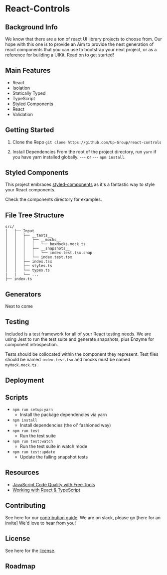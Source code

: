 # React-Controls

## Background Info

We know that there are a ton of react UI library projects to choose from. Our hope with this one is to provide an 
Aim to provide the nest generation of react components that you can use to bootstrap your next project, or as a reference for building a UIKit.
Read on to get started!

## Main Features
- React
- Isolation
- Statically Typed
- TypeScript
- Styled Components
- React
- Validation

## Getting Started
1. Clone the Repo
`git clone https://github.com/Up-Group/react-controls`

2. Install Dependencies
From the root of the project directory, run `yarn` if you have yarn installed globally.
--- or ---
`npm install`.

## Styled Components
This project embraces [styled-components](https://github.com/styled-components/styled-components) as it's a fantastic way to style your React components.  

Check the components directory for examples.

## File Tree Structure
```
src/
│   ├── Input
│   │   ├── __tests__
│   │   │   ├── __mocks__
│   │   │   │   └── boxMocks.mock.ts
│   │   │   ├── __snapshots__
│   │   │   │   └── index.test.tsx.snap
│   │   │   └── index.test.tsx
│   │   ├── index.tsx
│   │   ├── styles.ts
│   │   └── types.ts
|   |   └── ...
├── index.ts
```

## Generators
Next to come

## Testing
Included is a test framework for all of your React testing needs.  We are using Jest to run the test suite and generate snapshots, plus Enzyme for component introspection.

Tests should be collocated within the component they represent. Test files should be named `index.test.tsx` and mocks must be named `myMock.mock.ts`.

## Deployment

## Scripts
- `npm run setup:yarn`
  - Install the package dependencies via yarn
- `npm install`
  - Install dependencies (the ol' fashioned way)
- `npm run test`
  - Run the test suite
- `npm run test:watch`
  - Run the test suite in watch mode
- `npm run test:update`
  - Update the failing snapshot tests

## Resources
- [JavaScript Code Quality with Free Tools](https://dev-blog.apollodata.com/javascript-code-quality-with-free-tools-9a6d80e29f2d#.1unvvh8vw)
- [Working with React & TypeScript](http://blog.wolksoftware.com/working-with-react-and-typescript)

## Contributing
See here for our [contribution guide](https://github.com/Up-Group/react-controls/blob/master/CONTRIBUTING.md).  We are on slack, please go [here for an invite]
We'd love to hear from you!

## License
See here for the [license](https://github.com/Up-Group/react-controls/blob/master/LICENSE).

## Roadmap
